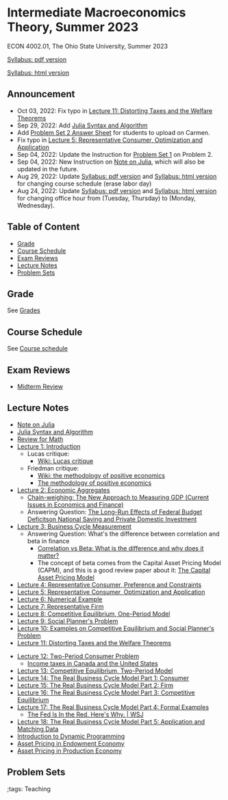 # Intermediate Macroeconomics Theory, Summer 2023

ECON 4002.01, The Ohio State University, Summer 2023

[Syllabus: pdf version](pdf/IntermediateMacroSummer2023/syllabus/build/syllabus.pdf)

[Syllabus: html version](pdf/IntermediateMacroSummer2023/syllabus/syllabus.html)

## Announcement

- Oct 03, 2022: Fix typo in
    [Lecture 11: Distorting Taxes and the Welfare Theorems](pdf/IntermediateMacroSummer2023/Lecture_11/Final/Lecture_11.pdf)
- Sep 29, 2022: Add
    [Julia Syntax and Algorithm](pdf/IntermediateMacroSummer2023/JuliaSyntax/build/JuliaSyntax.pdf)
- Add
    [Problem Set 2 Answer Sheet](pdf/IntermediateMacroSummer2023/ProblemSet2/PS2AnswerSheet.pdf)
    for students to upload on Carmen.
- Fix typo in
    [Lecture 5: Representative Consumer, Optimization and Application](pdf/IntermediateMacroSummer2023/Lecture_05/Final/Lecture_05.pdf)
- Sep 04, 2022: Update the Instruction for
    [Problem Set 1](pdf/IntermediateMacroSummer2023/ProblemSet1/ProblemSet_01_v01.pdf)
    on Problem 2.
- Sep 04, 2022: New Instruction on [Note on Julia](JuliaNote.html), which will also be updated in the future.
- Aug 29, 2022: Update
    [Syllabus: pdf version](pdf/IntermediateMacroSummer2023/syllabus/build/syllabus.pdf) and
    [Syllabus: html version](pdf/IntermediateMacroSummer2023/syllabus/syllabus.html)
    for changing course schedule (erase labor day)
- Aug 24, 2022: Update
    [Syllabus: pdf version](pdf/IntermediateMacroSummer2023/syllabus/build/syllabus.pdf) and
    [Syllabus: html version](pdf/IntermediateMacroSummer2023/syllabus/syllabus.html)
    for changing office hour from (Tuesday, Thursday) to (Monday, Wednesday).

## Table of Content
<!-- vim-markdown-toc GFM -->

* [Grade](#grade)
* [Course Schedule](#course-schedule)
* [Exam Reviews](#exam-reviews)
* [Lecture Notes](#lecture-notes)
* [Problem Sets](#problem-sets)

<!-- vim-markdown-toc -->


## Grade

See [Grades](pdf/IntermediateMacroSummer2023/syllabus/syllabus.html#grades)

## Course Schedule

See [Course schedule](pdf/IntermediateMacroSummer2023/syllabus/syllabus.html#tentative-course-schedule)

## Exam Reviews

- [Midterm Review](pdf/IntermediateMacroSummer2023/Midterm/midtermReview.pdf)

## Lecture Notes

- [Note on Julia](JuliaNote.html)
- [Julia Syntax and Algorithm](pdf/IntermediateMacroSummer2023/JuliaSyntax/build/JuliaSyntax.pdf)
- [Review for Math](pdf/IntermediateMacroSummer2023/math/Final/math.pdf)
- [Lecture 1: Introduction](pdf/IntermediateMacroSummer2023/Lecture_01/Final/Lecture_01.pdf)
    - Lucas critique:
        - [Wiki: Lucas critique](https://en.wikipedia.org/wiki/Lucas_critique)
    - Friedman critique:
        - [Wiki: the methodology of positive economics](https://en.wikipedia.org/wiki/Essays_in_Positive_Economics#The_Methodology_of_Positive_Economics)
        - [The methodology of positive economics](https://books.google.com/books?hl=en&lr=&id=NqNGaJBahWoC&oi=fnd&pg=PA180&dq=The+Methodology+of+Positive+Economics&ots=gLKnEx_kWX&sig=nWfE1bFegyceirvT_tWEEJzJtoU#v=onepage&q=The%20Methodology%20of%20Positive%20Economics&f=false)
- [Lecture 2: Economic Aggregates](pdf/IntermediateMacroSummer2023/Lecture_02/Final/Lecture_02.pdf)
    - [Chain-weighing: The New Approach to Measuring GDP (Current Issues in Economics and Finance)](https://www.newyorkfed.org/medialibrary/media/research/current_issues/ci1-9.pdf)
    - Answering Question: [The Long-Run Effects of Federal Budget Deficitson National Saving and Private Domestic Investment](https://www.cbo.gov/sites/default/files/113th-congress-2013-2014/workingpaper/45140-NSPDI_workingPaper_1.pdf)
- [Lecture 3: Business Cycle Measurement](pdf/IntermediateMacroSummer2023/Lecture_03/Final/Lecture_03.pdf)
    - Answering Question: What's the difference between correlation and beta in finance
        - [Correlation vs Beta: What is the difference and why does it matter?](https://www.mackenzieinvestments.com/content/dam/mackenzie/en/insights/wp-alts-correlation-vs-beta-en.pdf)
        - The concept of beta comes from the Capital Asset Pricing Model (CAPM), and this is a good review paper about it: [The Capital Asset Pricing Model](https://pubs.aeaweb.org/doi/pdfplus/10.1257/0895330042162340)
- [Lecture 4: Representative Consumer, Preference and Constraints](pdf/IntermediateMacroSummer2023/Lecture_04/Final/Lecture_04.pdf)
- [Lecture 5: Representative Consumer, Optimization and Application](pdf/IntermediateMacroSummer2023/Lecture_05/Final/Lecture_05.pdf)
- [Lecture 6: Numerical Example](pdf/IntermediateMacroSummer2023/Lecture_06/Final/Lecture_06.pdf)
- [Lecture 7: Representative Firm](pdf/IntermediateMacroSummer2023/Lecture_07/Final/Lecture_07.pdf)
- [Lecture 8: Competitive Equilibrium, One-Period Model](pdf/IntermediateMacroSummer2023/Lecture_08/Final/Lecture_08.pdf)
- [Lecture 9: Social Planner's Problem](pdf/IntermediateMacroSummer2023/Lecture_09/Final/Lecture_09.pdf)
- [Lecture 10: Examples on Competitive Equilibrium and Social Planner's Problem](pdf/IntermediateMacroSummer2023/Lecture_10/Final/Lecture_10.pdf)
- [Lecture 11: Distorting Taxes and the Welfare Theorems](pdf/IntermediateMacroSummer2023/Lecture_11/Final/Lecture_11.pdf)
<!-- - [Midterm Review 1](pdf/IntermediateMacroSummer2023/midtermReview_1.pdf) -->
<!-- - [Midterm Review 2](pdf/IntermediateMacroSummer2023/midtermReview_2.pdf) -->
- [Lecture 12: Two-Period Consumer Problem](pdf/IntermediateMacroSummer2023/Lecture_12/Final/Lecture_12.pdf)
    - [Income taxes in Canada and the United States](https://www150.statcan.gc.ca/n1/en/pub/75-001-x/2000002/article/5071-eng.pdf?st=u5EgyaFN)
- [Lecture 13: Competitive Equilibrium, Two-Period Model](pdf/IntermediateMacroSummer2023/Lecture_13/Final/Lecture_13.pdf)
- [Lecture 14: The Real Business Cycle Model Part 1: Consumer](pdf/IntermediateMacroSummer2023/Lecture_14/Final/Lecture_14.pdf)
- [Lecture 15: The Real Business Cycle Model Part 2: Firm](pdf/IntermediateMacroSummer2023/Lecture_15/Final/Lecture_15.pdf)
- [Lecture 16: The Real Business Cycle Model Part 3: Competitive Equilibrium](pdf/IntermediateMacroSummer2023/Lecture_16/Final/Lecture_16.pdf)
- [Lecture 17: The Real Business Cycle Model Part 4: Formal Examples](pdf/IntermediateMacroSummer2023/Lecture_17/Final/Lecture_17.pdf)
    - [The Fed Is In the Red. Here's Why. | WSJ](https://www.youtube.com/watch?v=p0z_zKWJTao)
- [Lecture 18: The Real Business Cycle Model Part 5: Application and Matching Data](pdf/IntermediateMacroSummer2023/Lecture_18/Final/Lecture_18.pdf)
- [Introduction to Dynamic Programming](pdf/IntermediateMacroSummer2023/DynamicProgramming/Final/DynamicProgramming.pdf)
- [Asset Pricing in Endowment Economy](pdf/IntermediateMacroSummer2023/AssetPricingEndowment/build/AssetPricingEndowment.pdf)
- [Asset Pricing in Production Economy](pdf/IntermediateMacroSummer2023/AssetPricingProduction/build/AssetPricingProduction.pdf)
<!-- - [Final Review 1](pdf/IntermediateMacroSummer2023/finalreview_1.pdf) -->
<!-- - [Final Review 2](pdf/IntermediateMacroSummer2023/finalreview_2.pdf) -->

## Problem Sets

<!-- - [Problem Set 1](pdf/IntermediateMacroSummer2023/ProblemSet1/ProblemSet_01_v01.pdf) -->
<!-- - [Problem Set 2](pdf/IntermediateMacroSummer2023/ProblemSet2/build/ProblemSet2.pdf) -->
<!--     - [Problem Set 2 Answer Sheet](pdf/IntermediateMacroSummer2023/ProblemSet2/PS2AnswerSheet.pdf) -->
<!-- - [Problem Set 3](pdf/IntermediateMacroSummer2023/ProblemSet3/Final/ProblemSet3.pdf) -->
<!-- - [Problem Set 4](pdf/IntermediateMacroSummer2023/ProblemSet4/Final/ProblemSet4.pdf) -->

;tags: Teaching
